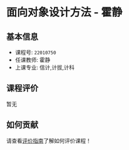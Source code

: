 # 面向对象设计方法 - 霍静

## 基本信息

- 课程号: `22010750`
- 任课教师: 霍静
- 上课专业: 信计,计拔,计科

## 课程评价

暂无

## 如何贡献

请查看[评价指南](../how-to-comment.md)了解如何评价课程！

